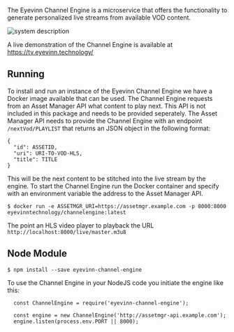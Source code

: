 The Eyevinn Channel Engine is a microservice that offers the functionality to generate personalized live streams from available VOD content.

![system description](https://github.com/Eyevinn/channel-engine/blob/master/docs/system-description.png)

A live demonstration of the Channel Engine is available at https://tv.eyevinn.technology/

## Running

To install and run an instance of the Eyevinn Channel Engine we have a Docker image available that can be used. The Channel Engine requests from an Asset Manager API what content to play next. This API is not included in this package and needs to be provided seperately. The Asset Manager API needs to provide the Channel Engine with an endpoint `/nextVod/PLAYLIST` that returns an JSON object in the following format:

```
{
  "id": ASSETID,
  "uri": URI-TO-VOD-HLS,
  "title": TITLE
}
```

This will be the next content to be stitched into the live stream by the engine. To start the Channel Engine run the Docker container and specify with an environment variable the address to the Asset Manager API.

```
$ docker run -e ASSETMGR_URI=https://assetmgr.example.com -p 8000:8000 eyevinntechnology/channelengine:latest
```

The point an HLS video player to playback the URL `http://localhost:8000/live/master.m3u8`

## Node Module

```
$ npm install --save eyevinn-channel-engine
```

To use the Channel Engine in your NodeJS code you initiate the engine like this:

```
  const ChannelEngine = require('eyevinn-channel-engine');

  const engine = new ChannelEngine('http://assetmgr-api.example.com');
  engine.listen(process.env.PORT || 8000);
```
